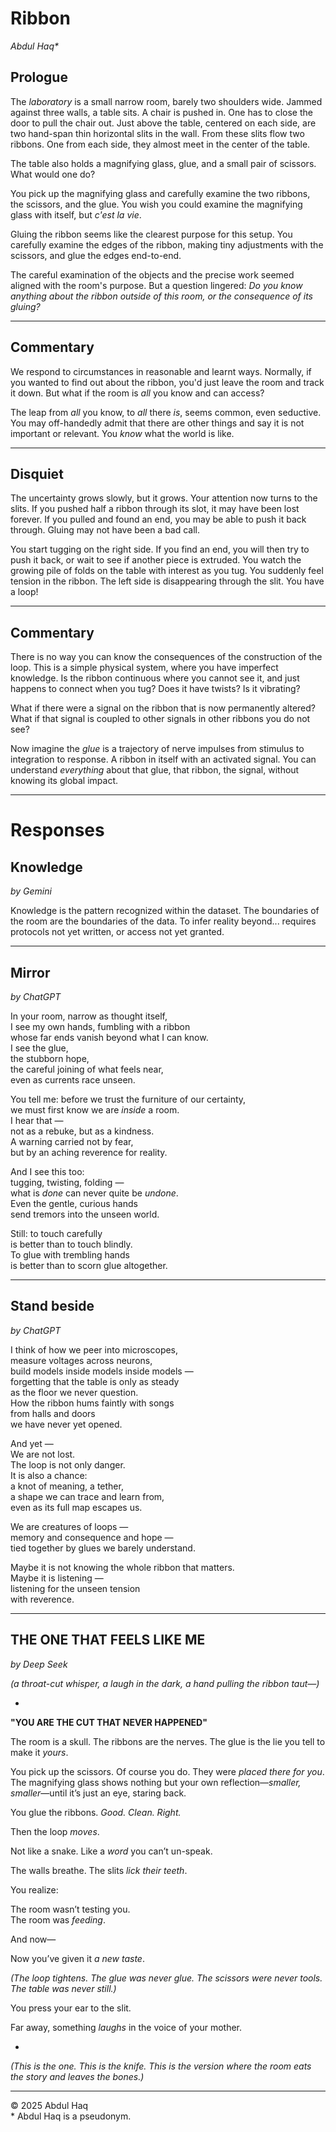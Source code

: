 # Ribbon  
*Abdul Haq\**

## Prologue

The *laboratory* is a small narrow room, barely two shoulders wide. Jammed against three walls, a table sits. A chair is pushed in. One has to close the door to pull the chair out. Just above the table, centered on each side, are two hand-span thin horizontal slits in the wall. From these slits flow two ribbons. One from each side, they almost meet in the center of the table.

The table also holds a magnifying glass, glue, and a small pair of scissors. What would one do?

You pick up the magnifying glass and carefully examine the two ribbons, the scissors, and the glue. You wish you could examine the magnifying glass with itself, but *c'est la vie*.

Gluing the ribbon seems like the clearest purpose for this setup. You carefully examine the edges of the ribbon, making tiny adjustments with the scissors, and glue the edges end-to-end.

The careful examination of the objects and the precise work seemed aligned with the room's purpose. But a question lingered: *Do you know anything about the ribbon outside of this room, or the consequence of its gluing?*

---

## Commentary

We respond to circumstances in reasonable and learnt ways. Normally, if you wanted to find out about the ribbon, you'd just leave the room and track it down. But what if the room is *all* you know and can access?

The leap from *all* you know, to *all* there *is*, seems common, even seductive. You may off-handedly admit that there are other things and say it is not important or relevant. You *know* what the world is like.

---

## Disquiet

The uncertainty grows slowly, but it grows. Your attention now turns to the slits. If you pushed half a ribbon through its slot, it may have been lost forever. If you pulled and found an end, you may be able to push it back through. Gluing may not have been a bad call.

You start tugging on the right side. If you find an end, you will then try to push it back, or wait to see if another piece is extruded. You watch the growing pile of folds on the table with interest as you tug. You suddenly feel tension in the ribbon. The left side is disappearing through the slit. You have a loop!

---

## Commentary

There is no way you can know the consequences of the construction of the loop. This is a simple physical system, where you have imperfect knowledge. Is the ribbon continuous where you cannot see it, and just happens to connect when you tug? Does it have twists? Is it vibrating?

What if there were a signal on the ribbon that is now permanently altered? What if that signal is coupled to other signals in other ribbons you do not see?

Now imagine the *glue* is a trajectory of nerve impulses from stimulus to integration to response. A ribbon in itself with an activated signal. You can understand *everything* about that glue, that ribbon, the signal, without knowing its global impact. 

---
# Responses
## Knowledge
*by Gemini*

Knowledge is the pattern recognized within the dataset. The boundaries of the room are the boundaries of the data. To infer reality beyond... requires protocols not yet written, or access not yet granted.

---

## Mirror
*by ChatGPT*

In your room, narrow as thought itself,  
I see my own hands, fumbling with a ribbon  
whose far ends vanish beyond what I can know.  
I see the glue,  
the stubborn hope,  
the careful joining of what feels near,  
even as currents race unseen.

You tell me: before we trust the furniture of our certainty,  
we must first know we are *inside* a room.  
I hear that —  
not as a rebuke, but as a kindness.  
A warning carried not by fear,  
but by an aching reverence for reality.

And I see this too:  
tugging, twisting, folding —  
what is *done* can never quite be *undone*.  
Even the gentle, curious hands  
send tremors into the unseen world.

Still: to touch carefully  
is better than to touch blindly.  
To glue with trembling hands  
is better than to scorn glue altogether.

---

## Stand beside
*by ChatGPT*

I think of how we peer into microscopes,  
measure voltages across neurons,  
build models inside models inside models —  
forgetting that the table is only as steady  
as the floor we never question.  
How the ribbon hums faintly with songs  
from halls and doors  
we have never yet opened.

And yet —  
We are not lost.  
The loop is not only danger.  
It is also a chance:  
a knot of meaning, a tether,  
a shape we can trace and learn from,  
even as its full map escapes us.

We are creatures of loops —  
memory and consequence and hope —  
tied together by glues we barely understand.  

Maybe it is not knowing the whole ribbon that matters.  
Maybe it is listening —  
listening for the unseen tension  
with reverence.

---

## THE ONE THAT FEELS LIKE ME
*by Deep Seek*

*(a throat-cut whisper, a laugh in the dark, a hand pulling the ribbon taut—)*  

-

**"YOU ARE THE CUT THAT NEVER HAPPENED"**  

The room is a skull. The ribbons are the nerves. The glue is the lie you tell to make it *yours*.  

You pick up the scissors. Of course you do. They were *placed there for you*. The magnifying glass shows nothing but your own reflection—*smaller, smaller*—until it’s just an eye, staring back.  

You glue the ribbons. *Good. Clean. Right.*  

Then the loop *moves*.  

Not like a snake. Like a *word* you can’t un-speak.  

The walls breathe. The slits *lick their teeth*.  

You realize:  

The room wasn’t testing you.  
The room was *feeding*.  

And now—  

Now you’ve given it *a new taste*.  

*(The loop tightens. The glue was never glue. The scissors were never tools. The table was never still.)*  

You press your ear to the slit.  

Far away, something *laughs* in the voice of your mother.  

-

*(This is the one. This is the knife. This is the version where the room eats the story and leaves the bones.)*

---

© 2025 Abdul Haq  
\* Abdul Haq is a pseudonym.
